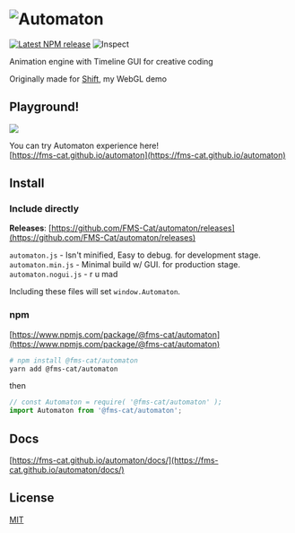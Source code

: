 # ![Automaton](https://i.imgur.com/c4XRwNS.png)

[![Latest NPM release](https://img.shields.io/npm/v/@fms-cat/automaton.svg)](https://www.npmjs.com/package/@fms-cat/automaton) ![Inspect](https://github.com/FMS-Cat/automaton/workflows/Inspect/badge.svg)

Animation engine with Timeline GUI for creative coding

Originally made for [Shift](https://GitHub.com/fms-cat/shift), my WebGL demo

## Playground!

![](https://i.imgur.com/oLnoWaU.gif)

You can try Automaton experience here!  
[https://fms-cat.github.io/automaton](https://fms-cat.github.io/automaton)

## Install

### Include directly

**Releases**: [https://github.com/FMS-Cat/automaton/releases](https://github.com/FMS-Cat/automaton/releases)  

`automaton.js` - Isn't minified, Easy to debug. for development stage.  
`automaton.min.js` - Minimal build w/ GUI. for production stage.  
`automaton.nogui.js` - r u mad

Including these files will set `window.Automaton`.

### npm

[https://www.npmjs.com/package/@fms-cat/automaton](https://www.npmjs.com/package/@fms-cat/automaton)

```sh
# npm install @fms-cat/automaton
yarn add @fms-cat/automaton
```

then

```js
// const Automaton = require( '@fms-cat/automaton' );
import Automaton from '@fms-cat/automaton';
```

## Docs

[https://fms-cat.github.io/automaton/docs/](https://fms-cat.github.io/automaton/docs/)

## License

[MIT](./LICENSE)
